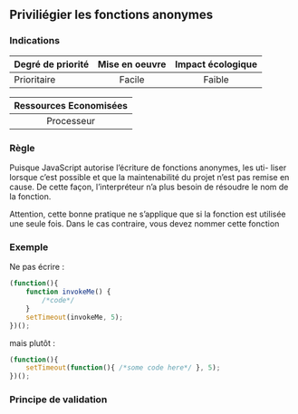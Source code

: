 ## Priviliégier les fonctions anonymes
### Indications
| Degré de priorité |      Mise en oeuvre       |  Impact écologique    | 
|-------------------|:-------------------------:|:---------------------:|
| Prioritaire       |  Facile                   | Faible                | 


|Ressources Economisées                                      |
|:----------------------------------------------------------:|
| Processeur |

### Règle
Puisque JavaScript autorise l’écriture de fonctions anonymes, les uti- liser lorsque c’est possible et que la maintenabilité du projet n’est pas remise en cause. De cette façon, l’interpréteur n’a plus besoin de résoudre le nom de la fonction.

Attention, cette bonne pratique ne s’applique que si la fonction est utilisée une seule fois. Dans le cas contraire, vous devez nommer cette fonction

### Exemple
Ne pas écrire :
```javascript
(function(){
    function invokeMe() {
        /*code*/
    }
    setTimeout(invokeMe, 5);
})();
```

mais plutôt :
```javascript
(function(){
    setTimeout(function(){ /*some code here*/ }, 5);
})();
```

### Principe de validation
